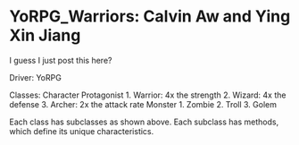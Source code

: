 # YoRPG_Warriors: Calvin Aw and Ying Xin Jiang
I guess I just post this here?


Driver:
  YoRPG
  
Classes:
  Character
    Protagonist
    1. Warrior: 4x the strength
    2. Wizard: 4x the defense
    3. Archer: 2x the attack rate 
    Monster
    1. Zombie
    2. Troll
    3. Golem
    
Each class has subclasses as shown above. Each subclass has methods, which define its unique characteristics.

